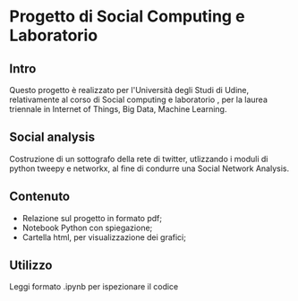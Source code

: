 # Progetto di Social Computing e Laboratorio

## Intro
Questo progetto è realizzato per l'Università degli Studi di Udine, relativamente al corso di Social computing e laboratorio , per la laurea triennale in Internet of Things, Big Data, Machine Learning.

## Social analysis
Costruzione di un sottografo della rete di twitter, utlizzando i moduli di python tweepy e networkx, al fine di condurre una Social Network Analysis.

## Contenuto
- Relazione sul progetto in formato pdf;
- Notebook Python con spiegazione;
- Cartella html, per visualizzazione dei grafici;

## Utilizzo
Leggi formato .ipynb per ispezionare il codice
